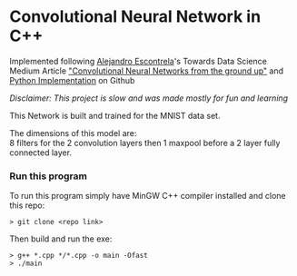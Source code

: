 # Convolutional Neural Network in C++

Implemented following [Alejandro Escontrela](https://github.com/Alescontrela)'s Towards Data Science Medium Article ["Convolutional Neural Networks from the ground up"](https://towardsdatascience.com/convolutional-neural-networks-from-the-ground-up-c67bb41454e1) and [Python Implementation](https://github.com/Alescontrela/Numpy-CNN) on Github  

<i>Disclaimer: This project is slow and was made mostly for fun and learning</i>

This Network is built and trained for the MNIST data set.  

The dimensions of this model are:  
8 filters for the 2 convolution layers then 1 maxpool before a 2 layer fully connected layer.  

### Run this program

To run this program simply have MinGW C++ compiler installed and clone this repo:

```shell
> git clone <repo link>
```

Then build and run the exe:

```shell
> g++ *.cpp */*.cpp -o main -Ofast
> ./main
```
